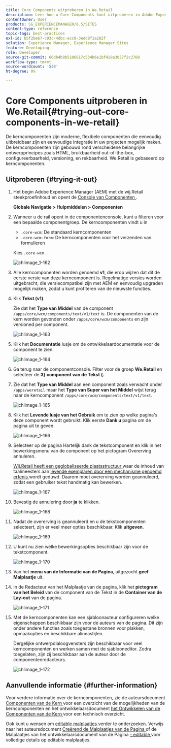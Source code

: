 ```yaml
---
title: Core Components uitproberen in We.Retail
description: Leer hoe u Core Components kunt uitproberen in Adobe Experience Manager met We.Retail.
contentOwner: User
products: SG_EXPERIENCEMANAGER/6.5/SITES
content-type: reference
topic-tags: best-practices
exl-id: b5f2be67-c93c-4dbc-acc0-3edd8f1a282f
solution: Experience Manager, Experience Manager Sites
feature: Developing
role: Developer
source-git-commit: 66db4b0b5106617c534b6e1bf428a3057f2c2708
workflow-type: tm+mt
source-wordcount: '538'
ht-degree: 0%

---
```


# Core Components uitproberen in We.Retail{#trying-out-core-components-in-we-retail}

De kerncomponenten zijn moderne, flexibele componenten die eenvoudig uitbreidbaar zijn en eenvoudige integratie in uw projecten mogelijk maken. De kerncomponenten zijn gebouwd rond verscheidene belangrijke ontwerpprincipes zoals HTML, bruikbaarheid out-of-the-box, configureerbaarheid, versioning, en rekbaarheid. We.Retail is gebaseerd op kerncomponenten.

## Uitproberen {#trying-it-out}

1. Het begin Adobe Experience Manager (AEM) met de wij.Retail steekproefinhoud en opent de [ Console van Componenten ](/help/sites-authoring/default-components-console.md).

   **Globale Navigatie > Hulpmiddelen > Componenten**

1. Wanneer u de rail opent in de componentenconsole, kunt u filteren voor een bepaalde componentgroep. De kerncomponenten vindt u in

   * `.core-wcm`: De standaard kerncomponenten
   * `.core-wcm-form`: De kerncomponenten voor het verzenden van formulieren

   Kies `.core-wcm` .

   ![ chlimage_1-162 ](assets/chlimage_1-162.png)

1. Alle kerncomponenten worden genoemd **v1**, die erop wijzen dat dit de eerste versie van deze kerncomponent is. Regelmatige versies worden uitgebracht, die versiecompatibel zijn met AEM en eenvoudig upgraden mogelijk maken, zodat u kunt profiteren van de nieuwste functies.
1. Klik **Tekst (v1)**.

   Zie dat het **Type van Middel** van de component `/apps/core/wcm/components/text/v1/text` is. De componenten van de kern worden gevonden onder `/apps/core/wcm/components` en zijn versioned per component.

   ![ chlimage_1-163 ](assets/chlimage_1-163.png)

1. Klik het **Documentatie** lusje om de ontwikkelaardocumentatie voor de component te zien.

   ![ chlimage_1-164 ](assets/chlimage_1-164.png)

1. Ga terug naar de componentconsole. Filter voor de groep **We.Retail** en selecteer de **3&rbrace; component van de Tekst &lbrace;.**
1. Zie dat het **Type van Middel** aan een component zoals verwacht onder `/apps/weretail` maar het **Type van Super van het Middel** wijst terug naar de kerncomponent `/apps/core/wcm/components/text/v1/text`.

   ![ chlimage_1-165 ](assets/chlimage_1-165.png)

1. Klik het **Levende lusje van het Gebruik** om te zien op welke pagina&#39;s deze component wordt gebruikt. Klik eerste **Dank u** pagina om de pagina uit te geven.

   ![ chlimage_1-166 ](assets/chlimage_1-166.png)

1. Selecteer op de pagina Hartelijk dank de tekstcomponent en klik in het bewerkingsmenu van de component op het pictogram Overerving annuleren.

   [ Wij.Retail heeft een geglobaliseerde plaatsstructuur ](/help/sites-developing/we-retail-globalized-site-structure.md) waar de inhoud van taalmeesters aan [ levende exemplaren door een mechanisme genoemd erfenis ](/help/sites-administering/msm.md) wordt geduwd. Daarom moet overerving worden geannuleerd, zodat een gebruiker tekst handmatig kan bewerken.

   ![ chlimage_1-167 ](assets/chlimage_1-167.png)

1. Bevestig de annulering door **ja** te klikken.

   ![ chlimage_1-168 ](assets/chlimage_1-168.png)

1. Nadat de overerving is geannuleerd en u de tekstcomponenten selecteert, zijn er veel meer opties beschikbaar. Klik **uitgeven**.

   ![ chlimage_1-169 ](assets/chlimage_1-169.png)

1. U kunt nu zien welke bewerkingsopties beschikbaar zijn voor de tekstcomponent.

   ![ chlimage_1-170 ](assets/chlimage_1-170.png)

1. Van het **menu van de Informatie van de Pagina**, uitgezocht **geef Malplaatje** uit.
1. In de Redacteur van het Malplaatje van de pagina, klik het **pictogram van het Beleid** van de component van de Tekst in de **Container van de Lay-out** van de pagina.

   ![ chlimage_1-171 ](assets/chlimage_1-171.png)

1. Met de kerncomponenten kan een sjabloonauteur configureren welke eigenschappen beschikbaar zijn voor de auteurs van de pagina. Dit zijn onder andere functies zoals toegestane bronnen voor plakken, opmaakopties en beschikbare alineastijlen.

   Dergelijke ontwerpdialoogvensters zijn beschikbaar voor veel kerncomponenten en werken samen met de sjablooneditor. Zodra toegelaten, zijn zij beschikbaar aan de auteur door de componentenredacteurs.

   ![ chlimage_1-172 ](assets/chlimage_1-172.png)

## Aanvullende informatie {#further-information}

Voor verdere informatie over de kerncomponenten, zie de auteursdocument [ Componenten van de Kern ](https://experienceleague.adobe.com/docs/experience-manager-core-components/using/introduction.html) voor een overzicht van de mogelijkheden van de kerncomponenten en het ontwikkelaarsdocument [ het Ontwikkelen van de Componenten van de Kern ](https://experienceleague.adobe.com/docs/experience-manager-core-components/using/developing/overview.html) voor een technisch overzicht.

Ook kunt u wensen om [ editable malplaatjes ](/help/sites-developing/we-retail-editable-templates.md) verder te onderzoeken. Verwijs naar het auteursdocument [ Creërend de Malplaatjes van de Pagina ](/help/sites-authoring/templates.md) of de Malplaatjes van het ontwikkelaarsdocument van de Pagina [ - editable ](/help/sites-developing/page-templates-editable.md) voor volledige details op editable malplaatjes.
